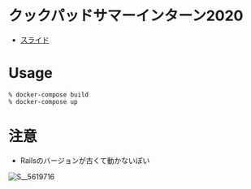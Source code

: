 # クックパッドサマーインターン2020
- [スライド](https://www.slideshare.net/secret/1KnOFYaH9fH2L4)

# Usage
  
    % docker-compose build
    % docker-compose up
  
# 注意
- Railsのバージョンが古くて動かないぽい
 
![S__5619716](https://user-images.githubusercontent.com/17522824/116829415-ecde1980-abde-11eb-879f-623882cc176a.jpg)

